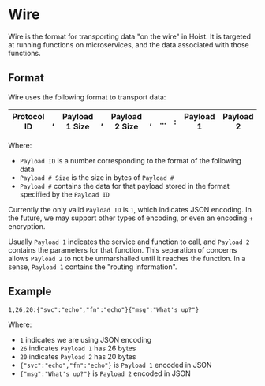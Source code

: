 # Wire

Wire is the format for transporting data "on the wire" in Hoist.
It is targeted at running functions on microservices, and the data associated with those functions.

## Format

Wire uses the following format to transport data:

| Protocol ID | , | Payload 1 Size | , | Payload 2 Size | , | ... | : | Payload 1 | Payload 2 | ... |
|-------------|---|----------------|---|----------------|---|-----|---|-----------|-----------|-----|

Where:
  - `Payload ID` is a number corresponding to the format of the following data
  - `Payload # Size` is the size in bytes of `Payload #`
  - `Payload #` contains the data for that payload stored in the format specified by the `Payload ID`

Currently the only valid `Payload ID` is `1`, which indicates JSON encoding.
In the future, we may support other types of encoding, or even an encoding + encryption.

Usually `Payload 1` indicates the service and function to call, and `Payload 2` contains the parameters for that function. This separation of concerns allows `Payload 2` to not be unmarshalled until it reaches the function. In a sense, `Payload 1` contains the "routing information".

## Example

```
1,26,20:{"svc":"echo","fn":"echo"}{"msg":"What's up?"}
```

Where:
  - `1` indicates we are using JSON encoding
  - `26` indicates `Payload 1` has 26 bytes
  - `20` indicates `Payload 2` has 20 bytes
  - `{"svc":"echo","fn":"echo"}` is `Payload 1` encoded in JSON
  - `{"msg":"What's up?"}` is `Payload 2` encoded in JSON
